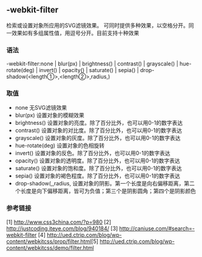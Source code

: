 ## -webkit-filter

检索或设置对象所应用的SVG滤镜效果。
可同时提供多种效果，以空格分开。同一效果如有多组属性值，用逗号分开。目前支持十种效果

### 语法
-webkit-filter:none | blur(<number>px) | brightness(<percentage>) | contrast(<percentage>) | 
grayscale(<percentage>) | hue-rotate(<number>deg) | invert(<percentage>) | opacity(<percentage>) | 
saturate(<percentage>) | sepia(<percentage>) | drop-shadow(<length①>,<length②>,radius,<color>)

### 取值

* none	无SVG滤镜效果
* blur(<number>px)	设置对象的模糊效果
* brightness(<percentage>)	设置对象的亮度。除了百分比外，也可以用0-1的数字表达
* contrast(<percentage>)	设置对象的对比度。除了百分比外，也可以用0-1的数字表达
* grayscale(<percentage>)	设置对象的灰度。除了百分比外，也可以用0-1的数字表达
* hue-rotate(<number>deg)	设置对象的色相旋转
* invert(<percentage>)	设置对象的反色。除了百分比外，也可以用0-1的数字表达
* opacity(<percentage>)	设置对象的透明度。除了百分比外，也可以用0-1的数字表达
* saturate(<percentage>)	设置对象的饱和度。除了百分比外，也可以用0-1的数字表达
* sepia(<percentage>)	设置对象的褐色程度。除了百分比外，也可以用0-1的数字表达
* drop-shadow(<length>,<length>,radius,<color>	设置对象的阴影。第一个长度是向右偏移距离，第二个长度是向下偏移距离，皆可为负值；第三个是阴影圆角；第四个是阴影颜色

### 参考链接

[1] http://www.css3china.com/?p=980
[2] http://justcoding.iteye.com/blog/940184/
[3] http://caniuse.com/#search=-webkit-filter
[4] http://ued.ctrip.com/blog/wp-content/webkitcss/prop/filter.html​
[5] http://ued.ctrip.com/blog/wp-content/webkitcss/demo/filter.html
